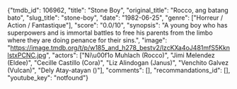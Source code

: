 {"tmdb_id": 106962, "title": "Stone Boy", "original_title": "Rocco, ang batang bato", "slug_title": "stone-boy", "date": "1982-06-25", "genre": ["Horreur / Action / Fantastique"], "score": "0.0/10", "synopsis": "A young boy who has superpowers and is immortal battles to free his parents from the limbo where they are doing penance for their sins.", "image": "https://image.tmdb.org/t/p/w185_and_h278_bestv2/lzcKXa4oJ481mfS5KknlstxPCNC.jpg", "actors": ["Ni\u00f1o Muhlach (Rocco)", "Jimi Melendez (Eldee)", "Cecille Castillo (Cora)", "Liz Alindogan (Janus)", "Venchito Galvez (Vulcan)", "Dely Atay-atayan ()"], "comments": [], "recommandations_id": [], "youtube_key": "notfound"}